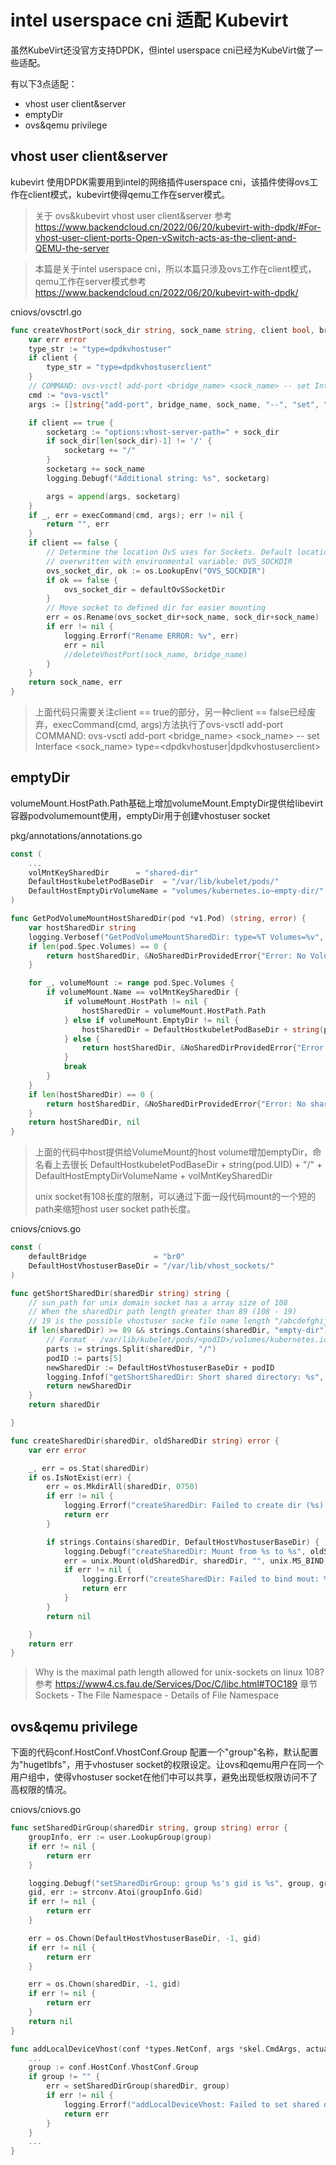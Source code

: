 
# intel userspace cni 适配 Kubevirt

虽然KubeVirt还没官方支持DPDK，但intel userspace cni已经为KubeVirt做了一些适配。

有以下3点适配：
* vhost user client&server
* emptyDir
* ovs&qemu privilege

## vhost user client&server
kubevirt 使用DPDK需要用到intel的网络插件userspace cni，该插件使得ovs工作在client模式，kubevirt使得qemu工作在server模式。

> 关于 ovs&kubevirt vhost user client&server 参考 <a href="https://www.backendcloud.cn/2022/06/20/kubevirt-with-dpdk/#For-vhost-user-client-ports-Open-vSwitch-acts-as-the-client-and-QEMU-the-server" target="_blank">https://www.backendcloud.cn/2022/06/20/kubevirt-with-dpdk/#For-vhost-user-client-ports-Open-vSwitch-acts-as-the-client-and-QEMU-the-server</a>

> 本篇是关于intel userspace cni，所以本篇只涉及ovs工作在client模式，qemu工作在server模式参考 <a href="https://www.backendcloud.cn/2022/06/20/kubevirt-with-dpdk/" target="_blank">https://www.backendcloud.cn/2022/06/20/kubevirt-with-dpdk/</a>

cniovs/ovsctrl.go
```go
func createVhostPort(sock_dir string, sock_name string, client bool, bridge_name string) (string, error) {
	var err error
	type_str := "type=dpdkvhostuser"
	if client {
		type_str = "type=dpdkvhostuserclient"
	}
	// COMMAND: ovs-vsctl add-port <bridge_name> <sock_name> -- set Interface <sock_name> type=<dpdkvhostuser|dpdkvhostuserclient>
	cmd := "ovs-vsctl"
	args := []string{"add-port", bridge_name, sock_name, "--", "set", "Interface", sock_name, type_str}

	if client == true {
		socketarg := "options:vhost-server-path=" + sock_dir
		if sock_dir[len(sock_dir)-1] != '/' {
			socketarg += "/"
		}
		socketarg += sock_name
		logging.Debugf("Additional string: %s", socketarg)

		args = append(args, socketarg)
	}
	if _, err = execCommand(cmd, args); err != nil {
		return "", err
	}
	if client == false {
		// Determine the location OvS uses for Sockets. Default location can be
		// overwritten with environmental variable: OVS_SOCKDIR
		ovs_socket_dir, ok := os.LookupEnv("OVS_SOCKDIR")
		if ok == false {
			ovs_socket_dir = defaultOvSSocketDir
		}
		// Move socket to defined dir for easier mounting
		err = os.Rename(ovs_socket_dir+sock_name, sock_dir+sock_name)
		if err != nil {
			logging.Errorf("Rename ERROR: %v", err)
			err = nil
			//deleteVhostPort(sock_name, bridge_name)
		}
	}
	return sock_name, err
}
```

> 上面代码只需要关注client == true的部分，另一种client == false已经废弃，execCommand(cmd, args)方法执行了ovs-vsctl add-port COMMAND: ovs-vsctl add-port <bridge_name> <sock_name> -- set Interface <sock_name> type=<dpdkvhostuser|dpdkvhostuserclient>

## emptyDir
volumeMount.HostPath.Path基础上增加volumeMount.EmptyDir提供给libevirt容器podvolumemount使用，emptyDir用于创建vhostuser socket

pkg/annotations/annotations.go
```go
const (
    ...
	volMntKeySharedDir      = "shared-dir"
	DefaultHostkubeletPodBaseDir  = "/var/lib/kubelet/pods/"
	DefaultHostEmptyDirVolumeName = "volumes/kubernetes.io~empty-dir/"
)

func GetPodVolumeMountHostSharedDir(pod *v1.Pod) (string, error) {
	var hostSharedDir string
	logging.Verbosef("GetPodVolumeMountSharedDir: type=%T Volumes=%v", pod.Spec.Volumes, pod.Spec.Volumes)
	if len(pod.Spec.Volumes) == 0 {
		return hostSharedDir, &NoSharedDirProvidedError{"Error: No Volumes. Need \"shared-dir\" in podSpec \"Volumes\""}
	}

	for _, volumeMount := range pod.Spec.Volumes {
		if volumeMount.Name == volMntKeySharedDir {
			if volumeMount.HostPath != nil {
				hostSharedDir = volumeMount.HostPath.Path
			} else if volumeMount.EmptyDir != nil {
				hostSharedDir = DefaultHostkubeletPodBaseDir + string(pod.UID) + "/" + DefaultHostEmptyDirVolumeName + volMntKeySharedDir
			} else {
				return hostSharedDir, &NoSharedDirProvidedError{"Error: Volume is invalid"}
			}
			break
		}
	}
	if len(hostSharedDir) == 0 {
		return hostSharedDir, &NoSharedDirProvidedError{"Error: No shared-dir. Need \"shared-dir\" in podSpec \"Volumes\""}
	}
	return hostSharedDir, nil
}
```
> 上面的代码中host提供给VolumeMount的host volume增加emptyDir，命名看上去很长 DefaultHostkubeletPodBaseDir + string(pod.UID) + "/" + DefaultHostEmptyDirVolumeName + volMntKeySharedDir
>
> unix socket有108长度的限制，可以通过下面一段代码mount的一个短的path来缩短host user socket path长度。

cniovs/cniovs.go
```go
const (
	defaultBridge               = "br0"
	DefaultHostVhostuserBaseDir = "/var/lib/vhost_sockets/"
)

func getShortSharedDir(sharedDir string) string {
	// sun_path for unix domain socket has a array size of 108
	// When the sharedDir path length greater than 89 (108 - 19)
	// 19 is the possible vhostuser socke file name length "/abcdefghijkl-net99" (1 + 12 + 1 + 3 + 2)
	if len(sharedDir) >= 89 && strings.Contains(sharedDir, "empty-dir") {
		// Format - /var/lib/kubelet/pods/<podID>/volumes/kubernetes.io~empty-dir/shared-dir
		parts := strings.Split(sharedDir, "/")
		podID := parts[5]
		newSharedDir := DefaultHostVhostuserBaseDir + podID
		logging.Infof("getShortSharedDir: Short shared directory: %s", newSharedDir)
		return newSharedDir
	}
	return sharedDir

}

func createSharedDir(sharedDir, oldSharedDir string) error {
	var err error

	_, err = os.Stat(sharedDir)
	if os.IsNotExist(err) {
		err = os.MkdirAll(sharedDir, 0750)
		if err != nil {
			logging.Errorf("createSharedDir: Failed to create dir (%s): %v", sharedDir, err)
			return err
		}

		if strings.Contains(sharedDir, DefaultHostVhostuserBaseDir) {
			logging.Debugf("createSharedDir: Mount from %s to %s", oldSharedDir, sharedDir)
			err = unix.Mount(oldSharedDir, sharedDir, "", unix.MS_BIND, "")
			if err != nil {
				logging.Errorf("createSharedDir: Failed to bind mout: %s", err)
				return err
			}
		}
		return nil

	}
	return err
}
```


> Why is the maximal path length allowed for unix-sockets on linux 108?
> 参考 https://www4.cs.fau.de/Services/Doc/C/libc.html#TOC189
> 章节 Sockets - The File Namespace - Details of File Namespace


## ovs&qemu privilege
下面的代码conf.HostConf.VhostConf.Group 配置一个"group"名称，默认配置为"hugetlbfs"，用于vhostuser socket的权限设定。让ovs和qemu用户在同一个用户组中，使得vhostuser socket在他们中可以共享，避免出现低权限访问不了高权限的情况。

cniovs/cniovs.go
```go
func setSharedDirGroup(sharedDir string, group string) error {
	groupInfo, err := user.LookupGroup(group)
	if err != nil {
		return err
	}

	logging.Debugf("setSharedDirGroup: group %s's gid is %s", group, groupInfo.Gid)
	gid, err := strconv.Atoi(groupInfo.Gid)
	if err != nil {
		return err
	}

	err = os.Chown(DefaultHostVhostuserBaseDir, -1, gid)
	if err != nil {
		return err
	}

	err = os.Chown(sharedDir, -1, gid)
	if err != nil {
		return err
	}
	return nil
}

func addLocalDeviceVhost(conf *types.NetConf, args *skel.CmdArgs, actualSharedDir string, data *OvsSavedData) error {
	...
	group := conf.HostConf.VhostConf.Group
	if group != "" {
		err = setSharedDirGroup(sharedDir, group)
		if err != nil {
			logging.Errorf("addLocalDeviceVhost: Failed to set shared dir group: %v", err)
			return err
		}
	}
	...
}
```